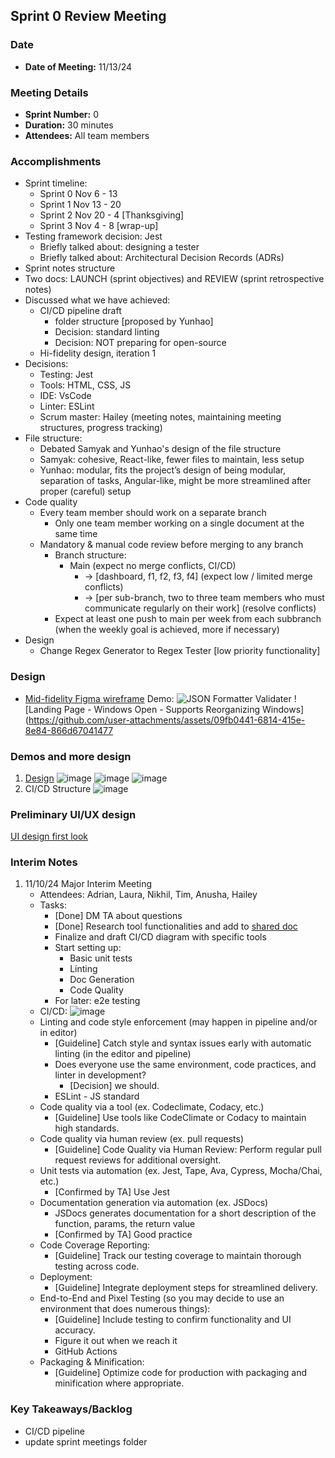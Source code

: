 ## Sprint 0 Review Meeting

### Date

- **Date of Meeting:** 11/13/24

### Meeting Details

- **Sprint Number:** 0
- **Duration:** 30 minutes
- **Attendees:** All team members

### Accomplishments

- Sprint timeline:
  - Sprint 0 Nov 6 - 13
  - Sprint 1 Nov 13 - 20
  - Sprint 2 Nov 20 - 4 [Thanksgiving]
  - Sprint 3 Nov 4 - 8 [wrap-up]
- Testing framework decision: Jest
  - Briefly talked about: designing a tester
  - Briefly talked about: Architectural Decision Records (ADRs)
- Sprint notes structure
- Two docs: LAUNCH (sprint objectives) and REVIEW (sprint retrospective notes)
- Discussed what we have achieved:
  - CI/CD pipeline draft
    - folder structure [proposed by Yunhao]
    - Decision: standard linting
    - Decision: NOT preparing for open-source
  - Hi-fidelity design, iteration 1
- Decisions:
  - Testing: Jest
  - Tools: HTML, CSS, JS
  - IDE: VsCode
  - Linter: ESLint
  - Scrum master: Hailey (meeting notes, maintaining meeting structures, progress tracking)
- File structure:
  - Debated Samyak and Yunhao's design of the file structure
  - Samyak: cohesive, React-like, fewer files to maintain, less setup
  - Yunhao: modular, fits the project’s design of being modular, separation of tasks, Angular-like, might be more streamlined after proper (careful) setup
- Code quality
  - Every team member should work on a separate branch
    - Only one team member working on a single document at the same time
  - Mandatory & manual code review before merging to any branch
    - Branch structure:
      - Main (expect no merge conflicts, CI/CD)
        - -> [dashboard, f1, f2, f3, f4] (expect low / limited merge conflicts)
        - -> [per sub-branch, two to three team members who must communicate regularly on their work] (resolve conflicts)
    - Expect at least one push to main per week from each subbranch (when the weekly goal is achieved, more if necessary)
- Design
  - Change Regex Generator to Regex Tester [low priority functionality]

### Design

- [Mid-fidelity Figma wireframe](https://www.figma.com/design/KDKjlJwomQLX7ZEIHylx7a/Wireframe?node-id=4088-385&t=9MbCajT7BU3fpj1S-1)
  Demo:
  ![JSON Formatter   Validater](https://github.com/user-attachments/assets/a20e5148-6869-4293-bb76-cde2635e3a89)
  ![Landing Page - Windows Open - Supports Reorganizing Windows](https://github.com/user-attachments/assets/09fb0441-6814-415e-8e84-866d67041477

### Demos and more design

1. [Design](<https://www.figma.com/design/3ih44WsGIx62IKSIrP5QG3/DashStack---Free-Admin-Dashboard-UI-Kit---Admin-%26-Dashboard-Ui-Kit---Admin-Dashboard-(Community)?node-id=0-1&t=nGnziJh8RQ1oRA2a-1>)
   ![image](https://github.com/user-attachments/assets/5e9081d0-1af0-4c41-99c9-e4d2f7c16565)
   ![image](https://github.com/user-attachments/assets/25284470-7932-45ef-a65d-13383f8afa46)
   ![image](https://github.com/user-attachments/assets/3eb28820-d697-4c49-a9db-4f95f2e2e6e7)
2. CI/CD Structure
   ![image](https://github.com/user-attachments/assets/c0a0038c-cb0c-48cf-8c74-7e0d777d6ac8)

### Preliminary UI/UX design

[UI design first look](<https://www.figma.com/design/3ih44WsGIx62IKSIrP5QG3/DashStack---Free-Admin-Dashboard-UI-Kit---Admin-%26-Dashboard-Ui-Kit---Admin-Dashboard-(Community)?node-id=0-1&node-type=canvas&t=TBWBzzjDW69nEbPV-0>)

### Interim Notes

1. 11/10/24 Major Interim Meeting
   - Attendees: Adrian, Laura, Nikhil, Tim, Anusha, Hailey
   - Tasks:
     - [Done] DM TA about questions
     - [Done] Research tool functionalities and add to [shared doc](https://docs.google.com/document/d/1QAZQGwWbdckf3Y2-6m03UvYw9QRADKr_RrGiQrVJWsU/edit?usp=sharing)
     - Finalize and draft CI/CD diagram with specific tools
     - Start setting up:
       - Basic unit tests
       - Linting
       - Doc Generation
       - Code Quality
     - For later: e2e testing
   - CI/CD:
     ![image](https://github.com/user-attachments/assets/6a3e357b-c14c-4d59-8543-e48c20d099e5)
   - Linting and code style enforcement (may happen in pipeline and/or in editor)
     - [Guideline] Catch style and syntax issues early with automatic linting (in the editor and pipeline)
     - Does everyone use the same environment, code practices, and linter in development?
       - [Decision] we should.
     - ESLint - JS standard
   - Code quality via a tool (ex. Codeclimate, Codacy, etc.)
     - [Guideline] Use tools like CodeClimate or Codacy to maintain high standards.
   - Code quality via human review (ex. pull requests)
     - [Guideline] Code Quality via Human Review: Perform regular pull request reviews for additional oversight.
   - Unit tests via automation (ex. Jest, Tape, Ava, Cypress, Mocha/Chai, etc.)
     - [Confirmed by TA] Use Jest
   - Documentation generation via automation (ex. JSDocs)
     - JSDocs generates documentation for a short description of the function, params, the return value
     - [Confirmed by TA] Good practice
   - Code Coverage Reporting:
     - [Guideline] Track our testing coverage to maintain thorough testing across code.
   - Deployment:
     - [Guideline] Integrate deployment steps for streamlined delivery.
   - End-to-End and Pixel Testing (so you may decide to use an environment that does numerous things):
     - [Guideline] Include testing to confirm functionality and UI accuracy.
     - Figure it out when we reach it
     - GitHub Actions
   - Packaging & Minification:
     - [Guideline] Optimize code for production with packaging and minification where appropriate.

### Key Takeaways/Backlog

- CI/CD pipeline
- update sprint meetings folder
